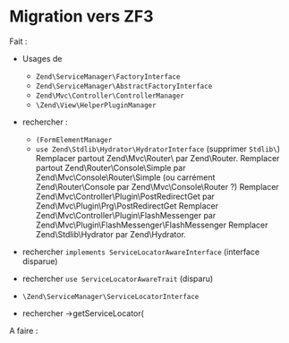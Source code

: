 Migration vers ZF3
==================

Fait :
- Usages de 
    - `Zend\ServiceManager\FactoryInterface`
    - `Zend\ServiceManager\AbstractFactoryInterface`
    - `Zend\Mvc\Controller\ControllerManager`
    - `\Zend\View\HelperPluginManager`
- rechercher :
    - `(FormElementManager `
    - `use Zend\Stdlib\Hydrator\HydratorInterface` (supprimer `Stdlib\`)
Remplacer partout Zend\Mvc\Router\ par Zend\Router\.
Remplacer partout Zend\Router\Console\Simple par Zend\Mvc\Console\Router\Simple (ou carrément
Zend\Router\Console par Zend\Mvc\Console\Router ?)
Remplacer Zend\Mvc\Controller\Plugin\PostRedirectGet par Zend\Mvc\Plugin\Prg\PostRedirectGet
Remplacer Zend\Mvc\Controller\Plugin\FlashMessenger par Zend\Mvc\Plugin\FlashMessenger\FlashMessenger
Remplacer Zend\Stdlib\Hydrator par Zend\Hydrator.
      
- rechercher `implements ServiceLocatorAwareInterface` (interface disparue)
- rechercher `use ServiceLocatorAwareTrait` (disparu)
- `\Zend\ServiceManager\ServiceLocatorInterface`
- rechercher ->getServiceLocator(


      
A faire :
